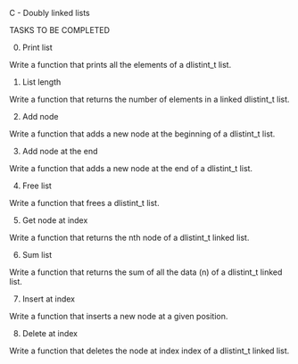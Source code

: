 C - Doubly linked lists

TASKS TO BE COMPLETED

0. Print list

Write a function that prints all the elements of a dlistint_t list.

1. List length

Write a function that returns the number of elements in a linked dlistint_t list.

2. Add node 

Write a function that adds a new node at the beginning of a dlistint_t list.

3. Add node at the end 

Write a function that adds a new node at the end of a dlistint_t list.

4. Free list 

Write a function that frees a dlistint_t list.

5. Get node at index 

Write a function that returns the nth node of a dlistint_t linked list.

6. Sum list 

Write a function that returns the sum of all the data (n) of a dlistint_t linked list.

7. Insert at index

Write a function that inserts a new node at a given position.

8. Delete at index 

Write a function that deletes the node at index index of a dlistint_t linked list.
